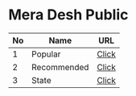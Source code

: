 # Mera Desh Public

| No  | Name             | URL                               |
| --- | ---------------- | --------------------------------- |
| 1   | Popular         | [Click](v1/popular.json)         |
| 2  | Recommended      | [Click](v1/recommended.json)      |
| 3  | State            | [Click](v1/state.json)            |

